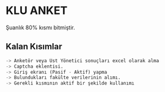 # KLU ANKET 
Şuanlık 80% kısmı bitmiştir.
## Kalan Kısımlar

```python
-> Anketör veya Üst Yönetici sonuçları excel olarak alma
-> Captcha eklentisi.
-> Giriş ekranı (Pasif - Aktif) yapma
-> Bulundukları fakülte verilerinin alımı.
-> Gerekli kısmının aktif bir şekilde kullanımı
```
